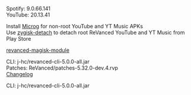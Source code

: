Spotify: 9.0.66.141  
YouTube: 20.13.41  

Install [Microg](https://github.com/ReVanced/GmsCore/releases) for non-root YouTube and YT Music APKs  
Use [zygisk-detach](https://github.com/j-hc/zygisk-detach) to detach root ReVanced YouTube and YT Music from Play Store  

[revanced-magisk-module](https://github.com/j-hc/revanced-magisk-module)
  
CLI: j-hc/revanced-cli-5.0.0-all.jar  
Patches: ReVanced/patches-5.32.0-dev.4.rvp  
[Changelog](https://github.com/ReVanced/revanced-patches/releases/tag/v5.32.0-dev.4)

CLI: j-hc/revanced-cli-5.0.0-all.jar    

